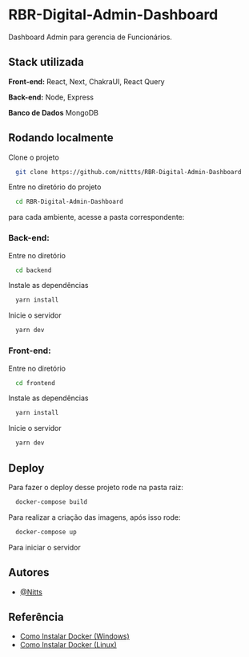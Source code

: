 # RBR-Digital-Admin-Dashboard

Dashboard Admin para gerencia de Funcionários.

## Stack utilizada

**Front-end:** React, Next, ChakraUI, React Query

**Back-end:** Node, Express

**Banco de Dados** MongoDB

## Rodando localmente

Clone o projeto

```bash
  git clone https://github.com/nittts/RBR-Digital-Admin-Dashboard
```

Entre no diretório do projeto

```bash
  cd RBR-Digital-Admin-Dashboard
```

para cada ambiente, acesse a pasta correspondente:

### Back-end:

Entre no diretório

```bash
  cd backend
```

Instale as dependências

```bash
  yarn install
```

Inicie o servidor

```bash
  yarn dev
```

### Front-end:

Entre no diretório

```bash
  cd frontend
```

Instale as dependências

```bash
  yarn install
```

Inicie o servidor

```bash
  yarn dev
```

## Deploy

Para fazer o deploy desse projeto rode na pasta raiz:

```bash
  docker-compose build
```

Para realizar a criação das imagens, após isso rode:

```bash
  docker-compose up
```

Para iniciar o servidor

## Autores

- [@Nitts](https://www.github.com/nittts)

## Referência

- [Como Instalar Docker (Windows)](https://gist.github.com/sidneyroberto/5f0b837c2d27f791fc494c164d2a7d74)
- [Como Instalar Docker (Linux)](https://www.digitalocean.com/community/tutorials/how-to-install-and-use-docker-on-ubuntu-20-04-pt)
